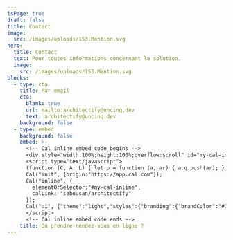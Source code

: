 ```yaml
---
isPage: true
draft: false
title: Contact
image:
  src: /images/uploads/153.Mention.svg
hero:
  title: Contact
  text: Pour toutes informations concernant la solution.
  image:
    src: /images/uploads/153.Mention.svg
blocks:
  - type: cta
    title: Par email
    cta:
      blank: true
      url: mailto:architectify@uncinq.dev
      text: architectify@uncinq.dev
    background: false
  - type: embed
    background: false
    embed: >-
      <!-- Cal inline embed code begins -->
      <div style="width:100%;height:100%;overflow:scroll" id="my-cal-inline"></div>
      <script type="text/javascript">
      (function (C, A, L) { let p = function (a, ar) { a.q.push(ar); }; let d = C.document; C.Cal = C.Cal || function () { let cal = C.Cal; let ar = arguments; if (!cal.loaded) { cal.ns = {}; cal.q = cal.q || []; d.head.appendChild(d.createElement("script")).src = A; cal.loaded = true; } if (ar[0] === L) { const api = function () { p(api, arguments); }; const namespace = ar[1]; api.q = api.q || []; typeof namespace === "string" ? (cal.ns[namespace] = api) && p(api, ar) : p(cal, ar); return; } p(cal, ar); }; })(window, "https://app.cal.com/embed/embed.js", "init");
      Cal("init", {origin:"https://app.cal.com"});
      Cal("inline", {
        elementOrSelector:"#my-cal-inline",
        calLink: "sebousan/architectify"
      });
      Cal("ui", {"theme":"light","styles":{"branding":{"brandColor":"#060c84"}}});
      </script>
      <!-- Cal inline embed code ends -->
    title: Ou prendre rendez-vous en ligne ?
---
```

